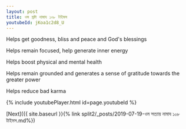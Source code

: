 ```yaml
---
layout: post
title: ওম স্রষ্টা নামায ১০৮ টাইমস
youtubeId: jKoa1c2d8_U
---
```

 
 
Helps get goodness, bliss and peace and God's blessings
 
Helps remain focused, help generate inner energy 
 
Helps boost physical and mental health 
 
Helps remain grounded and generates a sense of gratitude towards the greater power 
 
Helps reduce bad karma
 
 
 
 


{% include youtubePlayer.html id=page.youtubeId %}
 
[Next]({{ site.baseurl }}{% link  split2/_posts/2019-07-19-ওম সত্যায় নামায ১০৮ টাইমস.md%})
 
